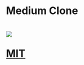 <h1>Medium Clone<h1>

<img src = "medium.gif">

[MIT](https://github.com/Murathansolmaz1/kodluyoruzilkrepo/blob/main/LICENSE) 
